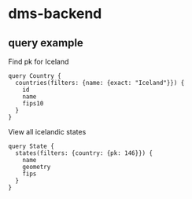 # dms-backend

## query example

Find pk for Iceland
```
query Country {
  countries(filters: {name: {exact: "Iceland"}}) {
    id
    name
    fips10
  }
}
```

View all icelandic states
```
query State {
  states(filters: {country: {pk: 146}}) {
    name
    geometry
    fips
  }
}
```
